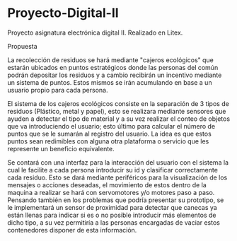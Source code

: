 # Proyecto-Digital-II
Proyecto asignatura electrónica digital II. Realizado en Litex.

Propuesta

La recolección de residuos se hará mediante "cajeros ecológicos" que estarán ubicados en puntos estratégicos donde las personas del común podrán depositar los residuos y a cambio recibirán un incentivo mediante un sistema de puntos. Estos mismos se irán acumulando en base a un usuario propio para cada persona.

El sistema de los cajeros ecológicos consiste en la separación de 3 tipos de residuos (Plástico, metal y papel), esto se realizara mediante sensores que ayuden a detectar el tipo de material y a su vez realizar el conteo de objetos que va introduciendo el usuario; esto último para calcular el número de puntos que se le sumarán al registro del usuario. La idea es que estos puntos sean redimibles con alguna otra plataforma o servicio que les represente un beneficio equivalente.

Se contará con una interfaz para la interacción del usuario con el sistema la cual le facilite a cada persona introducir su id y clasificar correctamente cada residuo. Esto se dará mediante periféricos para la visualización de los mensajes o acciones deseadas, el movimiento de estos dentro de la maquina a realizar se hará con servomotores y/o motores paso a paso. Pensando también en los problemas que podría presentar su prototipo, se le implementará un sensor de proximidad para detectar que canecas ya están llenas para indicar si es o no posible introducir más elementos de dicho tipo, a su vez permitiría a las personas encargadas de vaciar estos contenedores disponer de esta información. 
